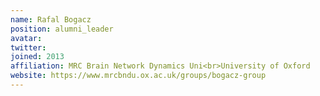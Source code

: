 ```yaml
---
name: Rafal Bogacz
position: alumni_leader
avatar: 
twitter: 
joined: 2013
affiliation: MRC Brain Network Dynamics Uni<br>University of Oxford
website: https://www.mrcbndu.ox.ac.uk/groups/bogacz-group
---
```


